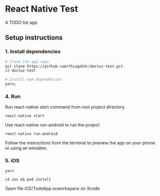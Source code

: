# React Native Test

A TODO list app

## Setup instructions

### 1. Install dependencies

```sh
# Clone the app repo
git clone https://github.com/thiagoh4c/doctuz-test.git
cd doctuz-test

# Install npm dependencies
yarn;
```
### 4. Run

Run react-native start command from root project directory.

```
react-native start
```

Use react-native run-android to run the project

```
react-native run-android
```
 
Follow the instructions from the terminal to preview the app on your phone or using an emulator.

### 5. iOS

```
yarn
```

```
cd ios && pod install
```
Open file iOS/TodoApp.xcworkspace on Xcode